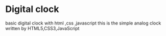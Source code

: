 # Digital clock
basic digital clock with html ,css ,javascript
this is the simple analog clock written by HTML5,CSS3,JavaScript

